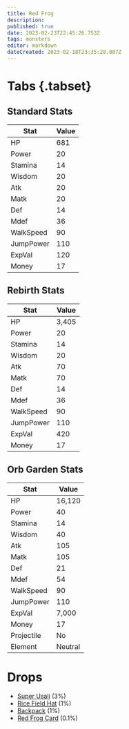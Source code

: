 ```yaml
---
title: Red Frog
description: 
published: true
date: 2023-02-23T22:45:26.753Z
tags: monsters
editor: markdown
dateCreated: 2023-02-18T23:35:28.007Z
---
```


# Tabs {.tabset}

## Standard Stats

|Stat|Value|
|-|-|
|HP|681|
|Power|20|
|Stamina|14|
|Wisdom|20|
|Atk|20|
|Matk|20|
|Def|14|
|Mdef|36|
|WalkSpeed|90|
|JumpPower|110|
|ExpVal|120|
|Money|17|
## Rebirth Stats

|Stat|Value|
|-|-|
|HP|3,405|
|Power|20|
|Stamina|14|
|Wisdom|20|
|Atk|70|
|Matk|70|
|Def|14|
|Mdef|36|
|WalkSpeed|90|
|JumpPower|110|
|ExpVal|420|
|Money|17|
## Orb Garden Stats

|Stat|Value|
|-|-|
|HP|16,120|
|Power|40|
|Stamina|14|
|Wisdom|40|
|Atk|105|
|Matk|105|
|Def|21|
|Mdef|54|
|WalkSpeed|90|
|JumpPower|110|
|ExpVal|7,000|
|Money|17|
|Projectile|No|
|Element|Neutral|

# Drops
 * [Super Usali](/items/super-usali.md) (3%)
 * [Rice Field Hat](/items/rice-field-hat.md) (1%)
 * [Backpack](/items/backpack.md) (1%)
 * [Red Frog Card](/items/red-frog-card.md) (0.1%)
